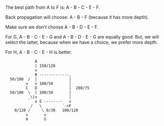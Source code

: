 The best path from A to F is: A - B - C - E - F.

Back propagation will choose: A - B - F (because it has more depth).

Make sure we don't choose A - B - D - E - F.

For G, A - B - C - E - G and A - B - D - E - G are equally good.  But,
we will select the latter, because when we have a choice, we prefer
more depth.

For H, A - B - C - E - H is better.

```
             A
             | 150/120
             v
             B -------------,
  50/100  /  |              |
         v   v 100/50       |
         C   D              |  200/75
  50/100  \  | 100/50       |
          _\|v              |
             o E --------   v
           /   \         `->F
    0/120 /     \ 0/30   100/120
         v       v
         H       G
```
